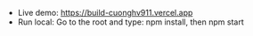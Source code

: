 * Live demo: https://build-cuonghv911.vercel.app
* Run local:
Go to the root and type: npm install, then npm start

